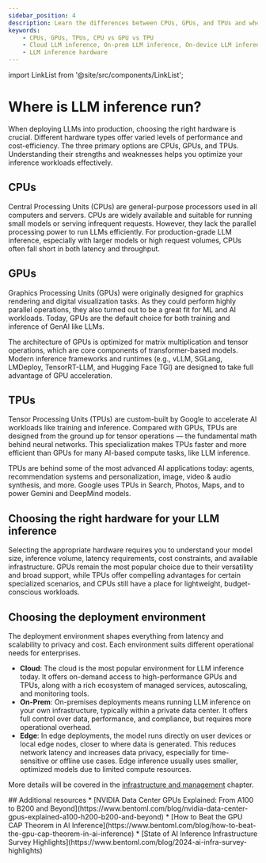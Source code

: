 ```yaml
---
sidebar_position: 4
description: Learn the differences between CPUs, GPUs, and TPUs and where you can deploy them.
keywords:
    - CPUs, GPUs, TPUs, CPU vs GPU vs TPU
    - Cloud LLM inference, On-prem LLM inference, On-device LLM inference, GPU inference, Edge LLM inference
    - LLM inference hardware
---
```


import LinkList from '@site/src/components/LinkList';

# Where is LLM inference run?

When deploying LLMs into production, choosing the right hardware is crucial. Different hardware types offer varied levels of performance and cost-efficiency. The three primary options are CPUs, GPUs, and TPUs. Understanding their strengths and weaknesses helps you optimize your inference workloads effectively.

## CPUs

Central Processing Units (CPUs) are general-purpose processors used in all computers and servers. CPUs are widely available and suitable for running small models or serving infrequent requests. However, they lack the parallel processing power to run LLMs efficiently. For production-grade LLM inference, especially with larger models or high request volumes, CPUs often fall short in both latency and throughput.

## GPUs

Graphics Processing Units (GPUs) were originally designed for graphics rendering and digital visualization tasks. As they could perform highly parallel operations, they also turned out to be a great fit for ML and AI workloads. Today, GPUs are the default choice for both training and inference of GenAI like LLMs.

The architecture of GPUs is optimized for matrix multiplication and tensor operations, which are core components of transformer-based models. Modern inference frameworks and runtimes (e.g., vLLM, SGLang, LMDeploy, TensorRT-LLM, and Hugging Face TGI) are designed to take full advantage of GPU acceleration.

## TPUs

Tensor Processing Units (TPUs) are custom-built by Google to accelerate AI workloads like training and inference. Compared with GPUs, TPUs are designed from the ground up for tensor operations — the fundamental math behind neural networks. This specialization makes TPUs faster and more efficient than GPUs for many AI-based compute tasks, like LLM inference.

TPUs are behind some of the most advanced AI applications today: agents, recommendation systems and personalization, image, video & audio synthesis, and more. Google uses TPUs in Search, Photos, Maps, and to power Gemini and DeepMind models.

## Choosing the right hardware for your LLM inference

Selecting the appropriate hardware requires you to understand your model size, inference volume, latency requirements, cost constraints, and available infrastructure. GPUs remain the most popular choice due to their versatility and broad support, while TPUs offer compelling advantages for certain specialized scenarios, and CPUs still have a place for lightweight, budget-conscious workloads.

## Choosing the deployment environment

The deployment environment shapes everything from latency and scalability to privacy and cost. Each environment suits different operational needs for enterprises.

- **Cloud**: The cloud is the most popular environment for LLM inference today. It offers on-demand access to high-performance GPUs and TPUs, along with a rich ecosystem of managed services, autoscaling, and monitoring tools.
- **On-Prem**: On-premises deployments means running LLM inference on your own infrastructure, typically within a private data center. It offers full control over data, performance, and compliance, but requires more operational overhead.
- **Edge**: In edge deployments, the model runs directly on user devices or local edge nodes, closer to where data is generated. This reduces network latency and increases data privacy, especially for time-sensitive or offline use cases. Edge inference usually uses smaller, optimized models due to limited compute resources.

More details will be covered in the [infrastructure and management](../infrastructure-and-operations) chapter.

<LinkList>
  ## Additional resources
  * [NVIDIA Data Center GPUs Explained: From A100 to B200 and Beyond](https://www.bentoml.com/blog/nvidia-data-center-gpus-explained-a100-h200-b200-and-beyond)
  * [How to Beat the GPU CAP Theorem in AI Inference](https://www.bentoml.com/blog/how-to-beat-the-gpu-cap-theorem-in-ai-inference)
  * [State of AI Inference Infrastructure Survey Highlights](https://www.bentoml.com/blog/2024-ai-infra-survey-highlights)
</LinkList>